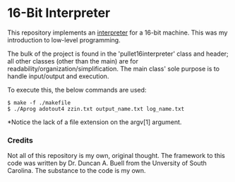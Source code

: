 # 16-Bit Interpreter
This repository implements an [interpreter](https://www.techopedia.com/definition/7793/interpreter) for a 16-bit machine. This was my introduction to low-level programming.

The bulk of the project is found in the 'pullet16interpreter' class and header; all other classes (other than the main) are for readability/organization/simplification. The main class' sole purpose is to handle input/output and execution. 

To execute this, the below commands are used:
```
$ make -f ./makefile
$ ./Aprog adotout4 zzin.txt output_name.txt log_name.txt
```
  *Notice the lack of a file extension on the argv[1] argument.
  
### Credits
Not all of this repository is my own, original thought. The framework to this code was written by Dr. Duncan A. Buell from the Unversity of South Carolina. The substance to the code is my own. 


    
